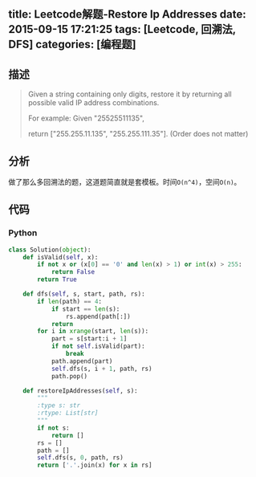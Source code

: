 title: Leetcode解题-Restore Ip Addresses
date: 2015-09-15 17:21:25
tags: [Leetcode, 回溯法, DFS]
categories: [编程题]
---

## 描述
> Given a string containing only digits, restore it by returning all possible valid IP address combinations.
>
> For example:
> Given "25525511135",
>
> return ["255.255.11.135", "255.255.111.35"]. (Order does not matter)

## 分析
做了那么多回溯法的题，这道题简直就是套模板。时间`O(n^4)`，空间`O(n)`。

## 代码
### Python
```python
class Solution(object):
    def isValid(self, x):
        if not x or (x[0] == '0' and len(x) > 1) or int(x) > 255:
            return False
        return True

    def dfs(self, s, start, path, rs):
        if len(path) == 4:
            if start == len(s):
                rs.append(path[:])
            return
        for i in xrange(start, len(s)):
            part = s[start:i + 1]
            if not self.isValid(part):
                break
            path.append(part)
            self.dfs(s, i + 1, path, rs)
            path.pop()

    def restoreIpAddresses(self, s):
        """
        :type s: str
        :rtype: List[str]
        """
        if not s:
            return []
        rs = []
        path = []
        self.dfs(s, 0, path, rs)
        return ['.'.join(x) for x in rs]
```
